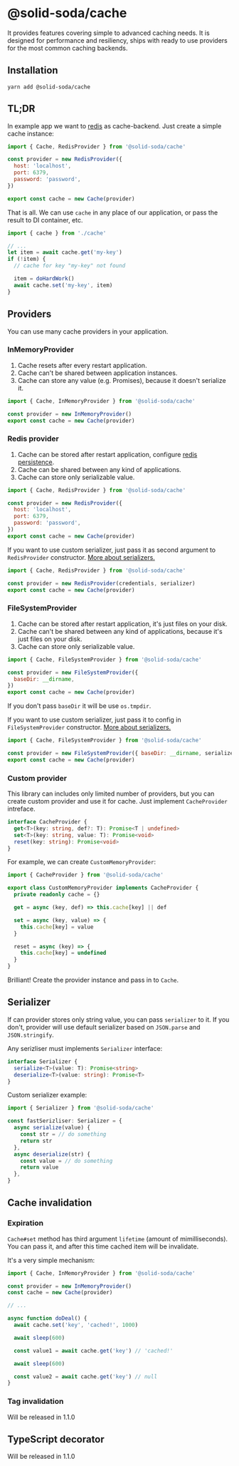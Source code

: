 # @solid-soda/cache

It provides features covering simple to advanced caching needs. It is designed for performance and resiliency, ships with ready to use providers for the most common caching backends.

## Installation

`yarn add @solid-soda/cache`

## TL;DR

In example app we want to [redis](https://redis.io/) as cache-backend. Just create a simple cache instance:

```js
import { Cache, RedisProvider } from '@solid-soda/cache'

const provider = new RedisProvider({
  host: 'localhost',
  port: 6379,
  password: 'password',
})

export const cache = new Cache(provider)
```

That is all. We can use `cache` in any place of our application, or pass the result to DI container, etc.

```js
import { cache } from './cache'

// ...
let item = await cache.get('my-key')
if (!item) {
  // cache for key "my-key" not found

  item = doHardWork()
  await cache.set('my-key', item)
}
```

## Providers

You can use many cache providers in your application.

### InMemoryProvider

1. Cache resets after every restart application.
2. Cache can't be shared between application instances.
3. Cache can store any value (e.g. Promises), because it doesn't serialize it.

```js
import { Cache, InMemoryProvider } from '@solid-soda/cache'

const provider = new InMemoryProvider()
export const cache = new Cache(provider)
```

### Redis provider

1. Cache can be stored after restart application, configure [redis persistence](https://redis.io/topics/persistence).
2. Cache can be shared between any kind of applications.
3. Cache can store only serializable value.

```js
import { Cache, RedisProvider } from '@solid-soda/cache'

const provider = new RedisProvider({
  host: 'localhost',
  port: 6379,
  password: 'password',
})
export const cache = new Cache(provider)
```

If you want to use custom serializer, just pass it as second argument to `RedisProvider` constructor. [More about serializers.](#serializer)

```js
import { Cache, RedisProvider } from '@solid-soda/cache'

const provider = new RedisProvider(credentials, serializer)
export const cache = new Cache(provider)
```

### FileSystemProvider

1. Cache can be stored after restart application, it's just files on your disk.
2. Cache can't be shared between any kind of applications, because it's just files on your disk.
3. Cache can store only serializable value.

```js
import { Cache, FileSystemProvider } from '@solid-soda/cache'

const provider = new FileSystemProvider({
  baseDir: __dirname,
})
export const cache = new Cache(provider)
```

If you don't pass `baseDir` it will be use `os.tmpdir`.

If you want to use custom serializer, just pass it to config in `FileSystemProvider` constructor. [More about serializers.](#serializer)

```js
import { Cache, FileSystemProvider } from '@solid-soda/cache'

const provider = new FileSystemProvider({ baseDir: __dirname, serializer })
export const cache = new Cache(provider)
```

### Custom provider

This library can includes only limited number of providers, but you can create custom provider and use it for cache. Just implement `CacheProvider` intreface.

```ts
interface CacheProvider {
  get<T>(key: string, def?: T): Promise<T | undefined>
  set<T>(key: string, value: T): Promise<void>
  reset(key: string): Promise<void>
}
```

For example, we can create `CustomMemoryProvider`:

```ts
import { CacheProvider } from '@solid-soda/cache'

export class CustomMemoryProvider implements CacheProvider {
  private readonly cache = {}

  get = async (key, def) => this.cache[key] || def

  set = async (key, value) => {
    this.cache[key] = value
  }

  reset = async (key) => {
    this.cache[key] = undefined
  }
}
```

Brilliant! Create the provider instance and pass in to `Cache`.

## Serializer

If can provider stores only string value, you can pass `serializer` to it. If you don't, provider will use default serializer based on `JSON.parse` and `JSON.stringify`.

Any serizliser must implements `Serializer` interface:
```ts
interface Serializer {
  serialize<T>(value: T): Promise<string>
  deserialize<T>(value: string): Promise<T>
}
```

Custom serializer example:
```ts
import { Serializer } from '@solid-soda/cache'

const fastSerizliser: Serializer = {
  async serialize(value) {
    const str = // do something
    return str
  },
  async deserialize(str) {
    const value = // do something
    return value
  },
}
```

## Cache invalidation

### Expiration

`Cache#set` method has third argument `lifetime` (amount of mimilliseconds). You can pass it, and after this time cached item will be invalidate.

It's a very simple mechanism:
```ts
import { Cache, InMemoryProvider } from '@solid-soda/cache'

const provider = new InMemoryProvider()
const cache = new Cache(provider)

// ...

async function doDeal() {
  await cache.set('key', 'cached!', 1000)

  await sleep(600)

  const value1 = await cache.get('key') // 'cached!'

  await sleep(600)

  const value2 = await cache.get('key') // null
}
```

### Tag invalidation

Will be released in 1.1.0

## TypeScript decorator

Will be released in 1.1.0
